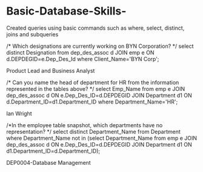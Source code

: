# Basic-Database-Skills-

Created queries using basic commands such as where, select, distinct, joins and subqueries 

/* Which designations are currently working on BYN Corporation? */
select  distinct Designation from dep_des_assoc d JOIN emp e ON d.DEPDEGID=e.Dep_Des_Id where Client_Name='BYN Corp';

Product Lead and Business Analyst 

/* Can you name the head of department for HR from the information represented in the tables above? */
select Emp_Name from emp e JOIN dep_des_assoc d ON e.Dep_Des_ID=d.DEPDEGID JOIN Department d1 ON d.Department_ID=d1.Department_ID where Department_Name='HR';

Ian Wright

/*In the employee table snapshot, which departments have no representation? */
select distinct Department_Name from Department where Department_Name not in 
(select Department_Name from emp e JOIN dep_des_assoc d ON e.Dep_Des_ID=d.DEPDEGID JOIN Department d1 ON d1.Department_ID=d.Department_ID);

DEP0004-Database Management




